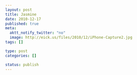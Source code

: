 ```yaml
--- 
layout: post
title: Jasmine
date: 2010-12-17
published: true
meta: 
  aktt_notify_twitter: "no"
  image: http://eick.us/files/2010/12/iPhone-Capture2.jpg
tags: []

type: post
categories: []

status: publish
---
```


